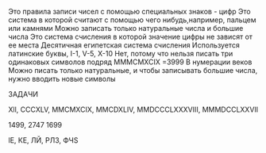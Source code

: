 Это правила записи чисел с помощью специальных знаков - цифр
Это система в которой считают с помощью чего нибудь,например, пальцем или камнями
Можно записать только натуральные числа и большие числа
Это система счисления в которой значение цифры не зависят от ее места
Десятичная египетская система счисления
Используется латинские буквы, I-1, V-5, X-10
Нет, потому что нельзя писать три одинаковых символов подряд
MMMCMXCIX =3999
В нумерации веков
Можно писать только натуральные, и чтобы записывать большие числа, нужно вводить новые символы

ЗАДАЧИ

Xll, CCCXLV, MMCMXCIX, MMCDXLIV, MMDCCCLXXXVIII, MMMDCCLXXVII

1499, 2747 1699

lЕ, КЕ, ЛЙ, РЛЗ, ФЧS

